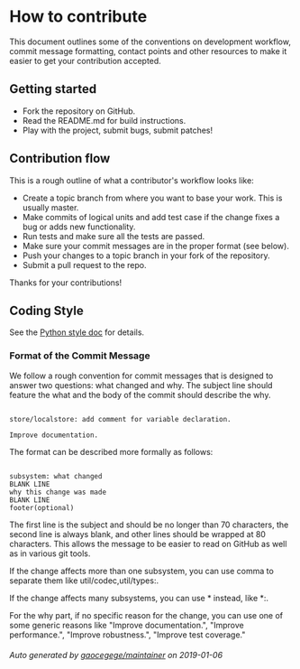 # How to contribute

This document outlines some of the conventions on development workflow, commit message formatting, contact points and other
resources to make it easier to get your contribution accepted.

## Getting started

- Fork the repository on GitHub.
- Read the README.md for build instructions.
- Play with the project, submit bugs, submit patches!

## Contribution flow

This is a rough outline of what a contributor's workflow looks like:

- Create a topic branch from where you want to base your work. This is usually master.
- Make commits of logical units and add test case if the change fixes a bug or adds new functionality.
- Run tests and make sure all the tests are passed.
- Make sure your commit messages are in the proper format (see below).
- Push your changes to a topic branch in your fork of the repository.
- Submit a pull request to the repo.

Thanks for your contributions!

## Coding Style

See the [Python style doc](https://www.python.org/dev/peps/pep-0008/) for details.

### Format of the Commit Message

We follow a rough convention for commit messages that is designed to answer two
questions: what changed and why. The subject line should feature the what and
the body of the commit should describe the why.

<pre><code>
store/localstore: add comment for variable declaration.

Improve documentation.
</code></pre>

The format can be described more formally as follows:

<pre><code>
subsystem: what changed
BLANK LINE
why this change was made
BLANK LINE
footer(optional)
</code></pre>

The first line is the subject and should be no longer than 70 characters, the
second line is always blank, and other lines should be wrapped at 80 characters.
This allows the message to be easier to read on GitHub as well as in various
git tools.

If the change affects more than one subsystem, you can use comma to separate them like util/codec,util/types:.

If the change affects many subsystems, you can use * instead, like *:.

For the why part, if no specific reason for the change,
you can use one of some generic reasons like "Improve documentation.",
"Improve performance.", "Improve robustness.", "Improve test coverage."


###### Auto generated by [gaocegege/maintainer](https://github.com/gaocegege/maintainer) on 2019-01-06
